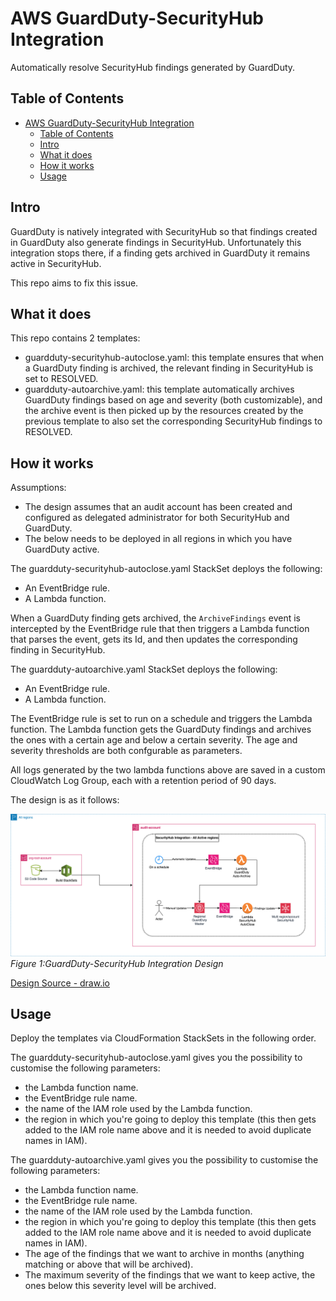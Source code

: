 # AWS GuardDuty-SecurityHub Integration
Automatically resolve SecurityHub findings generated by GuardDuty.

## Table of Contents
- [AWS GuardDuty-SecurityHub Integration](#aws-guardduty-securityhub-integration)
  - [Table of Contents](#table-of-contents)
  - [Intro](#intro)
  - [What it does](#what-it-does)
  - [How it works](#how-it-works)
  - [Usage](#usage)

## Intro
GuardDuty is natively integrated with SecurityHub so that findings created in GuardDuty also generate findings in SecurityHub. Unfortunately this integration stops there, if a finding gets archived in GuardDuty it remains active in SecurityHub.

This repo aims to fix this issue.

## What it does
This repo contains 2 templates:
* guardduty-securityhub-autoclose.yaml: this template ensures that when a GuardDuty finding is archived, the relevant finding in SecurityHub is set to RESOLVED.
* guardduty-autoarchive.yaml: this template automatically archives GuardDuty findings based on age and severity (both customizable), and the archive event is then picked up by the resources created by the previous template to also set the corresponding SecurityHub findings to RESOLVED.

## How it works
Assumptions:
* The design assumes that an audit account has been created and configured as delegated administrator for both SecurityHub and GuardDuty.
* The below needs to be deployed in all regions in which you have GuardDuty active.

The guardduty-securityhub-autoclose.yaml StackSet deploys the following:
* An EventBridge rule.
* A Lambda function.

When a GuardDuty finding gets archived, the `ArchiveFindings` event is intercepted by the EventBridge rule that then triggers a Lambda function that parses the event, gets its Id, and then updates the corresponding finding in SecurityHub.

The guardduty-autoarchive.yaml StackSet deploys the following:
* An EventBridge rule.
* A Lambda function.

The EventBridge rule is set to run on a schedule and triggers the Lambda function. The Lambda function gets the GuardDuty findings and archives the ones with a certain age and below a certain severity. The age and severity thresholds are both confgurable as parameters.

All logs generated by the two lambda functions above are saved in a custom CloudWatch Log Group, each with a retention period of 90 days.

The design is as it follows:

![GuardDuty-SecurityHub Integration Design](images/GuardDuty-SecurityHub-Integration.drawio.png)
*Figure 1:GuardDuty-SecurityHub Integration Design*

[Design Source - draw.io](https://github.com/alexbar-hub/AWS-GuardDuty-SecurityHub-Integration/blob/main/images/GuardDuty-SecurityHub-Integration.drawio)

## Usage
Deploy the templates via CloudFormation StackSets in the following order.

The guardduty-securityhub-autoclose.yaml gives you the possibility to customise the following parameters:
* the Lambda function name.
* the EventBridge rule name.
* the name of the IAM role used by the Lambda function.
* the region in which you're going to deploy this template (this then gets added to the IAM role name above and it is needed to avoid duplicate names in IAM).

The guardduty-autoarchive.yaml gives you the possibility to customise the following parameters:
* the Lambda function name.
* the EventBridge rule name.
* the name of the IAM role used by the Lambda function.
* the region in which you're going to deploy this template (this then gets added to the IAM role name above and it is needed to avoid duplicate names in IAM).
* The age of the findings that we want to archive in months (anything matching or above that will be archived).
* The maximum severity of the findings that we want to keep active, the ones below this severity level will be archived.